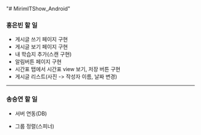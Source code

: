 "# MirimITShow_Android"<br>
### 홍은빈 할 일
  - 게시글 쓰기 페이지 구현
  - 게시글 보기 페이지 구현
  - 내 학습지 추가(스캔 구현)
  - 알림버튼 페이지 구현
  - 시간표 탭에서 시간표 view 보기, 저장 버튼 구현
  - 게시글 리스트(사진 -> 작성자 이름, 날짜 변경)
--------
### 송승연 할 일
  * 서버 연동(DB)
  - 그룹 정렬(스피너)
